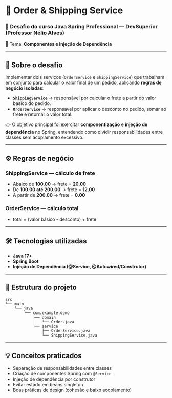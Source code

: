 # 📝 Order & Shipping Service  

### 🚀 Desafio do curso **Java Spring Professional** — DevSuperior (Professor Nélio Alves)  
📌 Tema: **Componentes e Injeção de Dependência**  

---

## 📖 Sobre o desafio  
Implementar dois serviços (`OrderService` e `ShippingService`) que trabalham em conjunto para calcular o valor final de um pedido, aplicando **regras de negócio isoladas**:  

- **`ShippingService`** → responsável por calcular o frete a partir do valor básico do pedido.  
- **`OrderService`** → responsável por aplicar o desconto no pedido, somar ao frete e retornar o valor total.  

👉 O objetivo principal foi exercitar **componentização** e **injeção de dependência** no Spring, entendendo como dividir responsabilidades entre classes sem acoplamento excessivo.  

---

## ⚙️ Regras de negócio  

### ShippingService — cálculo de frete  
- Abaixo de **100.00** → frete = **20.00**  
- De **100.00 até 200.00** → frete = **12.00**  
- A partir de **200.00** → frete = **0.00**  

### OrderService — cálculo total  
- total = (valor básico - desconto) + frete


---

## 🛠️ Tecnologias utilizadas  
- **Java 17+**  
- **Spring Boot**  
- **Injeção de Dependência (@Service, @Autowired/Construtor)**  

---
## 📂 Estrutura do projeto

```text
src
└── main
    └── java
        └── com.example.demo
            ├── domain
            │   └── Order.java
            └── service
                ├── OrderService.java
                └── ShippingService.java

```

---

## 💡 Conceitos praticados  
- Separação de responsabilidades entre classes  
- Criação de componentes Spring com `@Service`  
- Injeção de dependência por construtor  
- Evitar estado em beans singleton  
- Boas práticas de design (cohesão e baixo acoplamento)  


